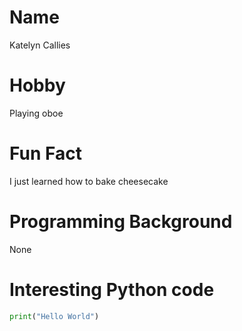 # Name
Katelyn Callies

# Hobby
Playing oboe

# Fun Fact
I just learned how to bake cheesecake

# Programming Background
None

# Interesting Python code
```python
print("Hello World")
```